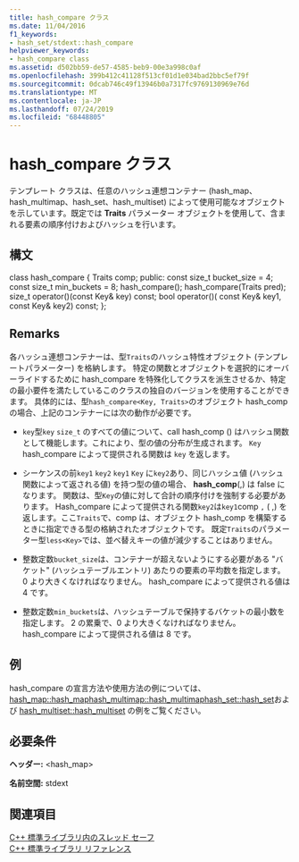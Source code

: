 ```yaml
---
title: hash_compare クラス
ms.date: 11/04/2016
f1_keywords:
- hash_set/stdext::hash_compare
helpviewer_keywords:
- hash_compare class
ms.assetid: d502bb59-de57-4585-beb9-00e3a998c0af
ms.openlocfilehash: 399b412c41128f513cf01d1e034bad2bbc5ef79f
ms.sourcegitcommit: 0dcab746c49f13946b0a7317fc9769130969e76d
ms.translationtype: MT
ms.contentlocale: ja-JP
ms.lasthandoff: 07/24/2019
ms.locfileid: "68448805"
---
```

# <a name="hashcompare-class"></a>hash_compare クラス

テンプレート クラスは、任意のハッシュ連想コンテナー (hash_map、hash_multimap、hash_set、hash_multiset) によって使用可能なオブジェクトを示しています。既定では **Traits** パラメーター オブジェクトを使用して、含まれる要素の順序付けおよびハッシュを行います。

## <a name="syntax"></a>構文

class hash_compare { Traits comp; public: const size_t bucket_size = 4; const size_t min_buckets = 8; hash_compare(); hash_compare(Traits pred); size_t operator()(const Key& key) const; bool operator()( const Key& key1, const Key& key2) const; };

## <a name="remarks"></a>Remarks

各ハッシュ連想コンテナーは、型`Traits`のハッシュ特性オブジェクト (テンプレートパラメーター) を格納します。 特定の関数とオブジェクトを選択的にオーバーライドするために hash_compare を特殊化してクラスを派生させるか、特定の最小要件を満たしているこのクラスの独自のバージョンを使用することができます。 具体的には、型`hash_compare<Key, Traits>`のオブジェクト hash_comp の場合、上記のコンテナーには次の動作が必要です。

- `key`型`key` `size_t` のすべての値について、call hash_comp () はハッシュ関数として機能します。これにより、型の値の分布が生成されます。 `Key` hash_compare によって提供される関数は `key` を返します。

- シーケンスの前`key1` `key2` `key1` `Key` に`key2`あり、同じハッシュ値 (ハッシュ関数によって返される値) を持つ型の値の場合、 **hash_comp**(,) は false になります。 関数は、型`Key`の値に対して合計の順序付けを強制する必要があります。 Hash_compare によって提供される関数`key2`は`key1`comp `,` (  ,) を返します。ここ`Traits`で、comp は、オブジェクト hash_comp を構築するときに指定できる型の格納されたオブジェクトです。 既定`Traits`のパラメーター型`less<Key>`では、並べ替えキーの値が減少することはありません。

- 整数定数`bucket_size`は、コンテナーが超えないようにする必要がある "バケット" (ハッシュテーブルエントリ) あたりの要素の平均数を指定します。 0 より大きくなければなりません。 hash_compare によって提供される値は 4 です。

- 整数定数`min_buckets`は、ハッシュテーブルで保持するバケットの最小数を指定します。 2 の累乗で、0 より大きくなければなりません。 hash_compare によって提供される値は 8 です。

## <a name="example"></a>例

hash_compare の宣言方法や使用方法の例については、[hash_map::hash_map](../standard-library/hash-map-class.md#hash_map)[hash_multimap::hash_multimap](../standard-library/hash-multimap-class.md#hash_multimap)[hash_set::hash_set](../standard-library/hash-set-class.md#hash_set)および [hash_multiset::hash_multiset](../standard-library/hash-multiset-class.md#hash_multiset) の例をご覧ください。

## <a name="requirements"></a>必要条件

**ヘッダー:** \<hash_map>

**名前空間:** stdext

## <a name="see-also"></a>関連項目

[C++ 標準ライブラリ内のスレッド セーフ](../standard-library/thread-safety-in-the-cpp-standard-library.md)\
[C++ 標準ライブラリ リファレンス](../standard-library/cpp-standard-library-reference.md)
